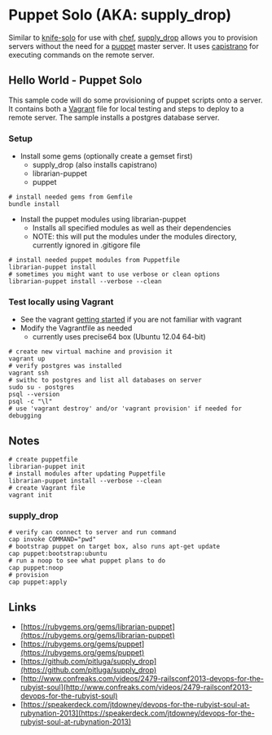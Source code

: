# Puppet Solo (AKA: supply_drop)

Similar to [knife-solo](http://matschaffer.github.io/knife-solo/) for use with [chef](http://www.opscode.com/chef/), [supply_drop](https://github.com/pitluga/supply_drop) allows you to provision servers without the need for a [puppet](https://puppetlabs.com/) master server. It uses [capistrano](https://github.com/capistrano/capistrano) for executing commands on the remote server.

## Hello World - Puppet Solo

This sample code will do some provisioning of puppet scripts onto a server. It contains both a [Vagrant](http://docs.vagrantup.com/v2/getting-started/index.html) file for local testing and steps to deploy to a remote server. The sample installs a postgres database server.

### Setup 

* Install some gems (optionally create a gemset first)
  * supply_drop (also installs capistrano)
  * librarian-puppet
  * puppet

```
# install needed gems from Gemfile
bundle install

```

* Install the puppet modules using librarian-puppet
  * Installs all specified modules as well as their dependencies 
  * NOTE: this will put the modules under the modules directory, currently ignored in .gitigore file

```
# install needed puppet modules from Puppetfile
librarian-puppet install
# sometimes you might want to use verbose or clean options
librarian-puppet install --verbose --clean
```

### Test locally using Vagrant

* See the vagrant [getting started](http://docs.vagrantup.com/v2/getting-started/index.html) if you are not familiar with vagrant
* Modify the Vagrantfile as needed
  * currently uses precise64 box (Ubuntu 12.04 64-bit)

```
# create new virtual machine and provision it
vagrant up
# verify postgres was installed
vagrant ssh
# swithc to postgres and list all databases on server
sudo su - postgres
psql --version
psql -c "\l"
# use 'vagrant destroy' and/or 'vagrant provision' if needed for debugging
```

## Notes

```
# create puppetfile
librarian-puppet init
# install modules after updating Puppetfile
librarian-puppet install --verbose --clean
# create Vagrant file
vagrant init

```

### supply_drop

```
# verify can connect to server and run command
cap invoke COMMAND="pwd"
# bootstrap puppet on target box, also runs apt-get update
cap puppet:bootstrap:ubuntu
# run a noop to see what puppet plans to do
cap puppet:noop
# provision
cap puppet:apply
```

## Links

* [https://rubygems.org/gems/librarian-puppet](https://rubygems.org/gems/librarian-puppet)
* [https://rubygems.org/gems/puppet](https://rubygems.org/gems/puppet)
* [https://github.com/pitluga/supply_drop](https://github.com/pitluga/supply_drop)
* [http://www.confreaks.com/videos/2479-railsconf2013-devops-for-the-rubyist-soul](http://www.confreaks.com/videos/2479-railsconf2013-devops-for-the-rubyist-soul)
* [https://speakerdeck.com/jtdowney/devops-for-the-rubyist-soul-at-rubynation-2013](https://speakerdeck.com/jtdowney/devops-for-the-rubyist-soul-at-rubynation-2013)